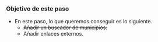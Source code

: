 ### Objetivo de este paso

- En este paso, lo que queremos conseguir es lo siguiente.
    - ~~Añadir un buscador de municipios.~~
    - Añadir enlaces externos.
